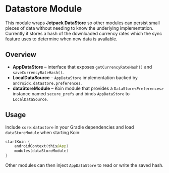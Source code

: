 # Datastore Module

This module wraps **Jetpack DataStore** so other modules can persist small pieces of data without needing to know the underlying implementation. Currently it stores a hash of the downloaded currency rates which the sync feature uses to determine when new data is available.

## Overview

- **AppDataStore** – interface that exposes `getCurrencyRateHash()` and `saveCurrencyRateHash()`.
- **LocalDataSource** – `AppDataStore` implementation backed by `androidx.datastore.preferences`.
- **dataStoreModule** – Koin module that provides a `DataStore<Preferences>` instance named `secure_prefs` and binds `AppDataStore` to `LocalDataSource`.

## Usage

Include `core:datastore` in your Gradle dependencies and load `dataStoreModule` when starting Koin:

```kotlin
startKoin {
    androidContext(this@App)
    modules(dataStoreModule)
}
```

Other modules can then inject `AppDataStore` to read or write the saved hash.
